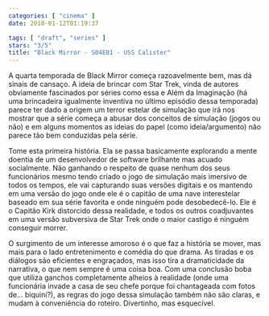 ```yaml
---
categories: [ "cinema" ]
date: 2018-01-12T01:19:37

tags: [ "draft", "series" ]
stars: "3/5"
title: "Black Mirror - S04E01 - USS Calister"
---
```

A quarta temporada de Black Mirror começa razoavelmente bem, mas dá sinais de cansaço. A ideia de brincar com Star Trek, vinda de autores obviamente fascinados por séries como essa e Além da Imaginação (há uma brincadeira igualmente inventiva no último episódio dessa temporada) parece ter dado a origem um terror estelar de simulação que irá nos mostrar que a série começa a abusar dos conceitos de simulação (jogos ou não) e em alguns momentos as ideias do papel (como ideia/argumento) não parece tão bem conduzidas pela série.

Tome esta primeira história. Ela se passa basicamente explorando a mente doentia de um desenvolvedor de software brilhante mas acuado socialmente. Não ganhando o respeito de quase nenhum dos seus funcionários mesmo tendo criado o jogo de simulação mais imersivo de todos os tempos, ele vai capturando suas versões digitais e os mantendo em uma versão do jogo onde ele é o capitão de uma nave interestelar baseado em sua série favorita e onde ninguém pode desobedecê-lo. Ele é o Capitão Kirk distorcido dessa realidade, e todos os outros coadjuvantes em uma versão subversiva de Star Trek onde o maior castigo é ninguém conseguir morrer.

O surgimento de um interesse amoroso é o que faz a história se mover, mas mais para o lado entretenimento e comédia do que drama. As tiradas e os diálogos são eficientes e engraçados, mas isso tira a dramaticidade da narrativa, o que nem sempre é uma coisa boa. Com uma conclusão boba que utiliza ganchos completamente alheios à realidade (onde uma funcionária invade a casa de seu chefe porque foi chantageada com fotos de... biquini?), as regras do jogo dessa simulação também não são claras, e mudam à conveniência do roteiro. Divertinho, mas esquecível.
